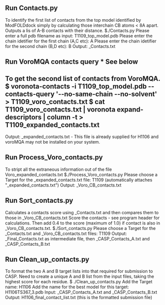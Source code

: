 Run Contacts.py
---------------
To identify the first list of contacts from the top model identified by ModFOLDdock simply by calculating those interchain CB atoms < 8A apart.
Outputs a lis of A-B contacts with their distance.
$./Contacts.py
Please enter a full pdb filename as input: T1109_top_model.pdb
Please enter the chain idetifier for the first chain (A,C etc): A
Please enter the chain idetifier for the second chain (B,D etc): B
Output: <target>_Contacts.txt

Run VoroMQA contacts query * See below
--------------------------
To get the second list of contacts from VoroMQA.
$ voronota-contacts -i T1109_top_model.pdb --contacts-query '--no-same-chain --no-solvent' > T1109_voro_contacts.txt
$ cat T1109_voro_contacts.txt | voronota expand-descriptors | column -t > T1109_expanded_contacts.txt
--
Output: <target>_expanded_contacts.txt - This file is already supplied for H1106 and voroMQA may not be installed on your system.

Run Process_Voro_contacts.py
----------------------------
To stript all the extraneous information out of the file Voro_expanded_contacts.txt
$./Process_Voro_contacts.py
Please choose a Target for the _expanded_contacts.txt file: T1109 (automatically attaches "_expanded_contacts.txt")
Output: <target>_Voro_CB_contacts.txt

Run Sort_contacts.py
--------------------
Calculates a contacts score using <model>_Contacts.txt and then compares them to those in <target>_Voro_CB_contacts.txt
Score the contacts - see program header for calculations. Then add 0.4 to the score (maximum of 1.0) if contact is also in <target>_Voro_CB_contacts.txt.
$./Sort_contacts.py
Please choose a Target for the _Contacts.txt and _Voro_CB_contacts.txt files: T1109
Output: <target>_Final_Contacts.txt as intermediate file, then <target>_CASP_Contacts_A.txt and <target>_CASP_Contacts_B.txt

Run Clean_up_contacts.py
------------------------
To format the two A and B target lists into that required for submission to CASP. Need to create a unique A and B list from the input files, taking the highest score for each residue.
$ ./Clean_up_contacts.py
Add the Target name: H1106
Add the name for the best model for this target: H1106TS367_3.pdb
Input: <target>_CASP_Contacts_A.txt and <target>_CASP_Contacts_B.txt
Output: H1106_final_contact_list.txt (this is the formatted submission file)
